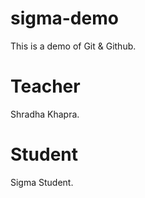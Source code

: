 # sigma-demo
This is a demo of Git &amp; Github.

# Teacher
Shradha Khapra.

# Student
Sigma Student.